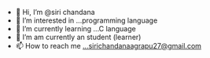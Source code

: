 - 👋 Hi, I’m @siri chandana
- 👀 I’m interested in ...programming language 
- 🌱 I’m currently learning ...C language
- 💞️ I’m am currently an student (learner)
- 📫 How to reach me ...sirichandanaagrapu27@gmail.com

<!---
BUlaaya/BUlaaya is a ✨ special ✨ repository because its `README.md` (this file) appears on your GitHub profile.
You can click the Preview link to take a look at your changes.
--->
